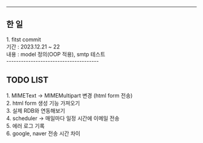 --------------------------------------
<h2>한 일</h2>
1. fitst commit
</br>
기간 : 2023.12.21 ~ 22
</br>
내용 : model 정의(OOP 적용), smtp 테스트
</br>
--------------------------------------
<h2>TODO LIST</h2>
1. MIMEText -> MIMEMultipart 변경 (html form 전송)
</br>
2. html form 생성 기능 가져오기
</br>
3. 실제 RDB와 연동해보기
</br>
4. scheduler -> 매일마다 일정 시간에 이메일 전송
</br>
5. 에러 로그 기록
</br>
6. google, naver 전송 시간 차이
